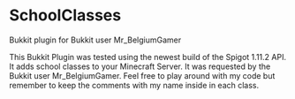 # SchoolClasses
Bukkit plugin for Bukkit user Mr_BelgiumGamer

This Bukkit Plugin was tested using the newest build of the Spigot 1.11.2 API. It adds school classes to your Minecraft Server. It was requested by the Bukkit user Mr_BelgiumGamer. Feel free to play around with my code but remember to keep the comments with my name inside in each class.
